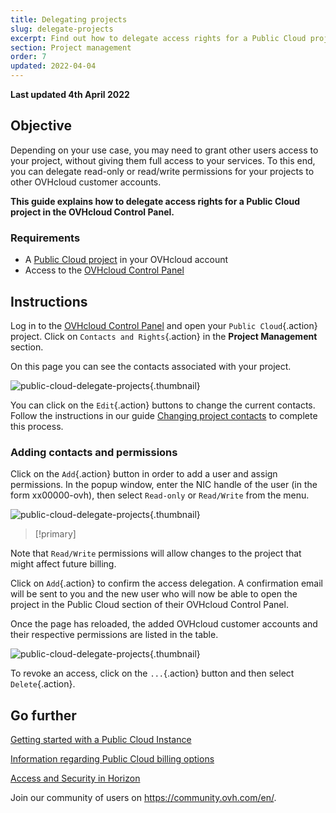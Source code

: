```yaml
---
title: Delegating projects
slug: delegate-projects
excerpt: Find out how to delegate access rights for a Public Cloud project to other OVHcloud accounts
section: Project management
order: 7
updated: 2022-04-04
---
```


**Last updated 4th April 2022**
 
## Objective

Depending on your use case, you may need to grant other users access to your project, without giving them full access to your services. 
To this end, you can delegate read-only or read/write permissions for your projects to other OVHcloud customer accounts.

**This guide explains how to delegate access rights for a Public Cloud project in the OVHcloud Control Panel.**

### Requirements

- A [Public Cloud project](https://www.ovhcloud.com/en-ie/public-cloud/) in your OVHcloud account
- Access to the [OVHcloud Control Panel](https://www.ovh.com/auth/?action=gotomanager&from=https://www.ovh.ie/&ovhSubsidiary=ie)

## Instructions

Log in to the [OVHcloud Control Panel](https://www.ovh.com/auth/?action=gotomanager&from=https://www.ovh.ie/&ovhSubsidiary=ie) and open your `Public Cloud`{.action} project. Click on `Contacts and Rights`{.action} in the **Project Management** section.

On this page you can see the contacts associated with your project.

![public-cloud-delegate-projects](images/delegatingproject01.png){.thumbnail}

You can click on the `Edit`{.action} buttons to change the current contacts. Follow the instructions in our guide [Changing project contacts](../change_project_contacts/) to complete this process.

### Adding contacts and permissions

Click on the `Add`{.action} button in order to add a user and assign permissions. In the popup window, enter the NIC handle of the user (in the form xx00000-ovh), then select `Read-only` or `Read/Write` from the menu.

![public-cloud-delegate-projects](images/delegatingproject02.png){.thumbnail}

> [!primary]
>
Note that `Read/Write` permissions will allow changes to the project that might affect future billing.
>
 
Click on `Add`{.action} to confirm the access delegation. A confirmation email will be sent to you and the new user who will now be able to open the project in the Public Cloud section of their OVHcloud Control Panel.

Once the page has reloaded, the added OVHcloud customer accounts and their respective permissions are listed in the table.

![public-cloud-delegate-projects](images/delegatingproject03.png){.thumbnail}

To revoke an access, click on the `...`{.action} button and then select `Delete`{.action}.


## Go further

[Getting started with a Public Cloud Instance](https://docs.ovh.com/ie/en/public-cloud/public-cloud-first-steps/)

[Information regarding Public Cloud billing options](https://docs.ovh.com/ie/en/public-cloud/information-on-cloud-billing-options/)

[Access and Security in Horizon](https://docs.ovh.com/ie/en/public-cloud/access_and_security_in_horizon/)

Join our community of users on <https://community.ovh.com/en/>.
